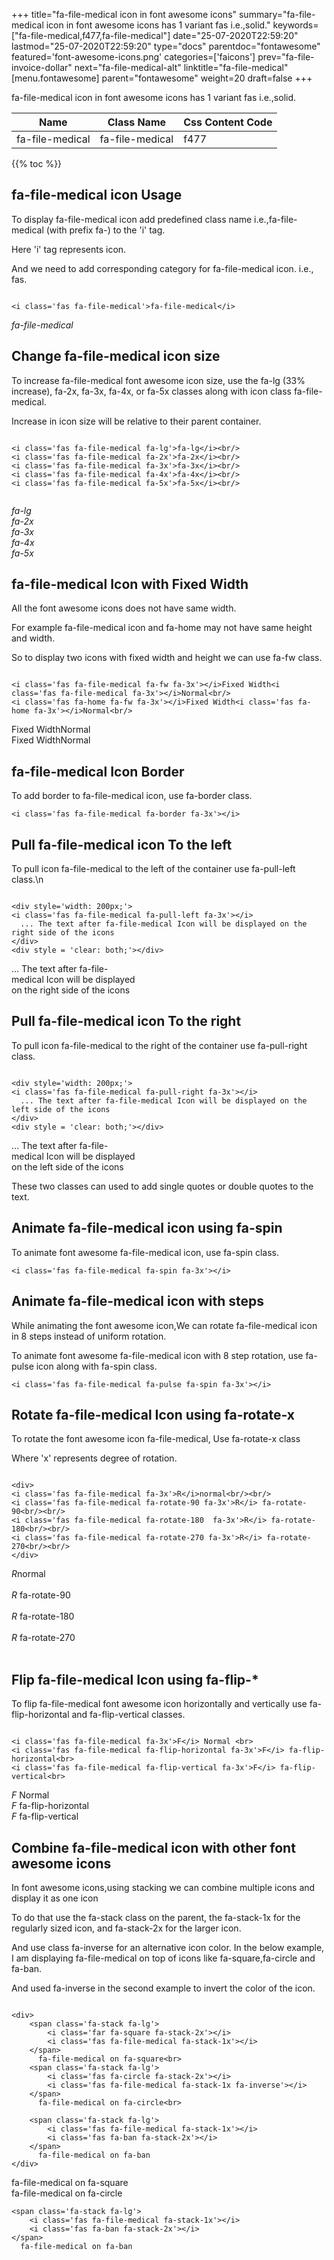 +++
title="fa-file-medical icon in font awesome icons"
summary="fa-file-medical icon in font awesome icons has 1 variant fas i.e.,solid."
keywords=["fa-file-medical,f477,fa-file-medical"]
date="25-07-2020T22:59:20"
lastmod="25-07-2020T22:59:20"
type="docs"
parentdoc="fontawesome"
featured='font-awesome-icons.png'
categories=['faicons']
prev="fa-file-invoice-dollar"
next="fa-file-medical-alt"
linktitle="fa-file-medical"
[menu.fontawesome]
parent="fontawesome"
weight=20
draft=false
+++


fa-file-medical icon in font awesome icons has 1 variant fas i.e.,solid.

<div class='table-responsive'><table class='table'><thead><tr><th>Name</th><th>Class Name</th><th>Css Content Code</th></tr></thead><tbody><tr><td>fa-file-medical</td><td>fa-file-medical</td><td>f477</td></tr></tbody></table></div>


{{% toc %}}


## fa-file-medical icon Usage

To display fa-file-medical icon add predefined class name i.e.,fa-file-medical (with prefix fa-) to the 'i' tag.

Here 'i' tag represents icon.

And we need to add corresponding category for fa-file-medical icon. i.e., fas.


```

<i class='fas fa-file-medical'>fa-file-medical</i>
```

<i class='fas fa-file-medical'>fa-file-medical</i>




## Change fa-file-medical icon size
To increase fa-file-medical font awesome icon size, use the fa-lg (33% increase), fa-2x, fa-3x, fa-4x, or fa-5x classes along with icon class fa-file-medical.

Increase in icon size will be relative to their parent container. 

```

<i class='fas fa-file-medical fa-lg'>fa-lg</i><br/>
<i class='fas fa-file-medical fa-2x'>fa-2x</i><br/>
<i class='fas fa-file-medical fa-3x'>fa-3x</i><br/>
<i class='fas fa-file-medical fa-4x'>fa-4x</i><br/>
<i class='fas fa-file-medical fa-5x'>fa-5x</i><br/>
            
```

<i class='fas fa-file-medical fa-lg'>fa-lg</i><br/>
<i class='fas fa-file-medical fa-2x'>fa-2x</i><br/>
<i class='fas fa-file-medical fa-3x'>fa-3x</i><br/>
<i class='fas fa-file-medical fa-4x'>fa-4x</i><br/>
<i class='fas fa-file-medical fa-5x'>fa-5x</i><br/>
            



## fa-file-medical Icon with Fixed Width 

All the font awesome icons does not have same width.

For example fa-file-medical icon and fa-home may not have same height and width.

So to display two icons with fixed width and height we can use fa-fw class.


```

<i class='fas fa-file-medical fa-fw fa-3x'></i>Fixed Width<i class='fas fa-file-medical fa-3x'></i>Normal<br/>
<i class='fas fa-home fa-fw fa-3x'></i>Fixed Width<i class='fas fa-home fa-3x'></i>Normal<br/>
```

<i class='fas fa-file-medical fa-fw fa-3x'></i>Fixed Width<i class='fas fa-file-medical fa-3x'></i>Normal<br/>
<i class='fas fa-home fa-fw fa-3x'></i>Fixed Width<i class='fas fa-home fa-3x'></i>Normal<br/>



## fa-file-medical Icon Border 

To add border to fa-file-medical icon, use fa-border class.


```
<i class='fas fa-file-medical fa-border fa-3x'></i>

```
<i class='fas fa-file-medical fa-border fa-3x'></i>





## Pull fa-file-medical icon To the left

To pull icon fa-file-medical to the left of the container use fa-pull-left class.\n

```

<div style='width: 200px;'>
<i class='fas fa-file-medical fa-pull-left fa-3x'></i>
  ... The text after fa-file-medical Icon will be displayed on the right side of the icons
</div>
<div style = 'clear: both;'></div>
```

<div style='width: 200px;'>
<i class='fas fa-file-medical fa-pull-left fa-3x'></i>
  ... The text after fa-file-medical Icon will be displayed on the right side of the icons
</div>
<div style = 'clear: both;'></div>




## Pull fa-file-medical icon To the right
To pull icon fa-file-medical to the right of the container use fa-pull-right class.

```

<div style='width: 200px;'>
<i class='fas fa-file-medical fa-pull-right fa-3x'></i>
  ... The text after fa-file-medical Icon will be displayed on the left side of the icons
</div>
<div style = 'clear: both;'></div>
```

<div style='width: 200px;'>
<i class='fas fa-file-medical fa-pull-right fa-3x'></i>
  ... The text after fa-file-medical Icon will be displayed on the left side of the icons
</div>
<div style = 'clear: both;'></div>

These two classes can used to add single quotes or double quotes to the text.


## Animate fa-file-medical icon using fa-spin
To animate font awesome fa-file-medical icon, use fa-spin class.

```
<i class='fas fa-file-medical fa-spin fa-3x'></i>
```
<i class='fas fa-file-medical fa-spin fa-3x'></i>




## Animate fa-file-medical icon with steps
While animating the font awesome icon,We can rotate fa-file-medical icon in 8 steps instead of uniform rotation.

To animate font awesome fa-file-medical icon with 8 step rotation, use fa-pulse icon along with fa-spin class.


```
<i class='fas fa-file-medical fa-pulse fa-spin fa-3x'></i>

```
<i class='fas fa-file-medical fa-pulse fa-spin fa-3x'></i>





## Rotate fa-file-medical Icon using fa-rotate-x
To rotate the font awesome icon fa-file-medical, Use fa-rotate-x class

Where 'x' represents degree of rotation.


```

<div>
<i class='fas fa-file-medical fa-3x'>R</i>normal<br/><br/>
<i class='fas fa-file-medical fa-rotate-90 fa-3x'>R</i> fa-rotate-90<br/><br/> 
<i class='fas fa-file-medical fa-rotate-180  fa-3x'>R</i> fa-rotate-180<br/><br/> 
<i class='fas fa-file-medical fa-rotate-270 fa-3x'>R</i> fa-rotate-270<br/><br/>
</div>
```

<div>
<i class='fas fa-file-medical fa-3x'>R</i>normal<br/><br/>
<i class='fas fa-file-medical fa-rotate-90 fa-3x'>R</i> fa-rotate-90<br/><br/> 
<i class='fas fa-file-medical fa-rotate-180  fa-3x'>R</i> fa-rotate-180<br/><br/> 
<i class='fas fa-file-medical fa-rotate-270 fa-3x'>R</i> fa-rotate-270<br/><br/>
</div>




## Flip fa-file-medical Icon using fa-flip-*
To flip fa-file-medical font awesome icon horizontally and vertically use fa-flip-horizontal and fa-flip-vertical classes. 

```

<i class='fas fa-file-medical fa-3x'>F</i> Normal <br>
<i class='fas fa-file-medical fa-flip-horizontal fa-3x'>F</i> fa-flip-horizontal<br>
<i class='fas fa-file-medical fa-flip-vertical fa-3x'>F</i> fa-flip-vertical<br>
```

<i class='fas fa-file-medical fa-3x'>F</i> Normal <br>
<i class='fas fa-file-medical fa-flip-horizontal fa-3x'>F</i> fa-flip-horizontal<br>
<i class='fas fa-file-medical fa-flip-vertical fa-3x'>F</i> fa-flip-vertical<br>




## Combine fa-file-medical icon with other font awesome icons
In font awesome icons,using stacking we can combine multiple icons and display it as one icon 

To do that use the fa-stack class on the parent, the fa-stack-1x for the regularly sized icon, and fa-stack-2x for the larger icon.

And use class fa-inverse for an alternative icon color. 
In the below example, I am displaying fa-file-medical on top of icons like fa-square,fa-circle and fa-ban.

And used fa-inverse in the second example to invert the color of the icon.

```

<div>
    <span class='fa-stack fa-lg'>
        <i class='far fa-square fa-stack-2x'></i>
        <i class='fas fa-file-medical fa-stack-1x'></i>
    </span>
      fa-file-medical on fa-square<br>
    <span class='fa-stack fa-lg'>
        <i class='fas fa-circle fa-stack-2x'></i>
        <i class='fas fa-file-medical fa-stack-1x fa-inverse'></i>
    </span>
      fa-file-medical on fa-circle<br>

    <span class='fa-stack fa-lg'>
        <i class='fas fa-file-medical fa-stack-1x'></i>
        <i class='fas fa-ban fa-stack-2x'></i>
    </span>
      fa-file-medical on fa-ban
</div>
```

<div>
    <span class='fa-stack fa-lg'>
        <i class='far fa-square fa-stack-2x'></i>
        <i class='fas fa-file-medical fa-stack-1x'></i>
    </span>
      fa-file-medical on fa-square<br>
    <span class='fa-stack fa-lg'>
        <i class='fas fa-circle fa-stack-2x'></i>
        <i class='fas fa-file-medical fa-stack-1x fa-inverse'></i>
    </span>
      fa-file-medical on fa-circle<br>

    <span class='fa-stack fa-lg'>
        <i class='fas fa-file-medical fa-stack-1x'></i>
        <i class='fas fa-ban fa-stack-2x'></i>
    </span>
      fa-file-medical on fa-ban
</div>






